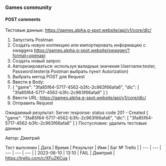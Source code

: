 ### Games community
#### POST comments

Тестовые данные: https://games.alpha.g-spot.website/api/v1/core/dlc/

1. Запустить Postman
2. Создать новую коллекцию или импортировать информацию с swaggera https://games.alpha.g-spot.website/swagger/?format=openapi
3. Создать новый запрос
4. Авторизироваться: используя валидные значения Username:tester, Password:tester(в Postman выбрать пункт Autorization)
5. Выбрать метод POST для Request
6. Ввести в Body: 
7. {
  "game": "3fa85f64-5717-4562-b3fc-2c963f66afa6",
  "dlc": [
    "3fa85f64-5717-4562-b3fc-2c963f66afa6"
  ]
}
8. Ввести URL: https://games.alpha.g-spot.website/api/v1/core/dlc/
9. Отправить Request

Ожидаемый результат:
Server response: status code 201 - Created
{
  "game": "3fa85f64-5717-4562-b3fc-2c963f66afa6",
  "dlc": [
    "3fa85f64-5717-4562-b3fc-2c963f66afa6"
  ]
}
Постусловие: удалить тестовые данные

Автор: Дмитрий

Тест выполнен
| Дата | Время | Результат | Имя | Баг № Trello |
| --- | --- | --- | --- | --- |
| 2023-06-10 | 13:10 | FAIL | Дмитрий | https://trello.com/c/XFuZKCua | 